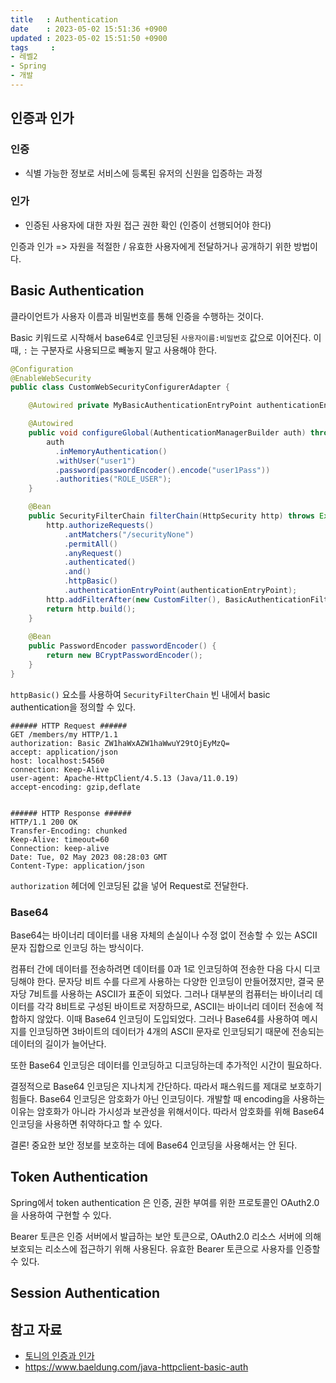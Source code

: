 ```yaml
---
title   : Authentication
date    : 2023-05-02 15:51:36 +0900
updated : 2023-05-02 15:51:50 +0900
tags     : 
- 레벨2
- Spring
- 개발
---
```


## 인증과 인가

### 인증
- 식별 가능한 정보로 서비스에 등록된 유저의 신원을 입증하는 과정

### 인가
- 인증된 사용자에 대한 자원 접근 권한 확인 (인증이 선행되어야 한다)

인증과 인가 => 자원을 적절한 / 유효한 사용자에게 전달하거나 공개하기 위한 방법이다.

## Basic Authentication

클라이언트가 사용자 이름과 비밀번호를 통해 인증을 수행하는 것이다. 

Basic 키워드로 시작해서 base64로 인코딩된 `사용자이름:비밀번호` 값으로 이어진다. 이때, `:` 는 구분자로 사용되므로 빼놓지 말고 사용해야 한다.

```java
@Configuration
@EnableWebSecurity
public class CustomWebSecurityConfigurerAdapter {

    @Autowired private MyBasicAuthenticationEntryPoint authenticationEntryPoint;

    @Autowired
    public void configureGlobal(AuthenticationManagerBuilder auth) throws Exception {
        auth
          .inMemoryAuthentication()
          .withUser("user1")
          .password(passwordEncoder().encode("user1Pass"))
          .authorities("ROLE_USER");
    }

    @Bean
    public SecurityFilterChain filterChain(HttpSecurity http) throws Exception {
        http.authorizeRequests()
            .antMatchers("/securityNone")
            .permitAll()
            .anyRequest()
            .authenticated()
            .and()
            .httpBasic()
            .authenticationEntryPoint(authenticationEntryPoint);
        http.addFilterAfter(new CustomFilter(), BasicAuthenticationFilter.class);
        return http.build();
    }
    
    @Bean
    public PasswordEncoder passwordEncoder() {
        return new BCryptPasswordEncoder();
    }
}
```

`httpBasic()` 요소를 사용하여 `SecurityFilterChain` 빈 내에서 basic authentication을 정의할 수 있다.

```http
###### HTTP Request ######
GET /members/my HTTP/1.1
authorization: Basic ZW1haWxAZW1haWwuY29tOjEyMzQ=
accept: application/json
host: localhost:54560
connection: Keep-Alive
user-agent: Apache-HttpClient/4.5.13 (Java/11.0.19)
accept-encoding: gzip,deflate


###### HTTP Response ######
HTTP/1.1 200 OK
Transfer-Encoding: chunked
Keep-Alive: timeout=60
Connection: keep-alive
Date: Tue, 02 May 2023 08:28:03 GMT
Content-Type: application/json
```

`authorization` 헤더에 인코딩된 값을 넣어 Request로 전달한다.

### Base64

Base64는 바이너리 데이터를 내용 자체의 손실이나 수정 없이 전송할 수 있는 ASCII 문자 집합으로 인코딩 하는 방식이다.

컴퓨터 간에 데이터를 전송하려면 데이터를 0과 1로 인코딩하여 전송한 다음 다시 디코딩해야 한다. 
문자당 비트 수를 다르게 사용하는 다양한 인코딩이 만들어졌지만, 결국 문자당 7비트를 사용하는 ASCII가 표준이 되었다.
그러나 대부분의 컴퓨터는 바이너리 데이터를 각각 8비트로 구성된 바이트로 저장하므로, ASCII는 바이너리 데이터 전송에 적합하지 않았다. 이때 Base64 인코딩이 도입되었다. 그러나 Base64를 사용하여 메시지를 인코딩하면 3바이트의 데이터가 4개의 ASCII 문자로 인코딩되기 때문에 전송되는 데이터의 길이가 늘어난다.

또한 Base64 인코딩은 데이터를 인코딩하고 디코딩하는데 추가적인 시간이 필요하다.

결정적으로 Base64 인코딩은 지나치게 간단하다. 따라서 패스워드를 제대로 보호하기 힘들다.
Base64 인코딩은 암호화가 아닌 인코딩이다. 개발할 때 encoding을 사용하는 이유는 암호화가 아니라 가시성과 보관성을 위해서이다. 따라서 암호화를 위해 Base64 인코딩을 사용하면 취약하다고 할 수 있다.

결론! 중요한 보안 정보를 보호하는 데에 Base64 인코딩을 사용해서는 안 된다.

## Token Authentication

Spring에서 token authentication 은 인증, 권한 부여를 위한 프로토콜인 OAuth2.0을 사용하여 구현할 수 있다.

Bearer 토큰은 인증 서버에서 발급하는 보안 토큰으로, OAuth2.0 리소스 서버에 의해 보호되는 리소스에 접근하기 위해 사용된다. 유효한 Bearer 토큰으로 사용자를 인증할 수 있다.

## Session Authentication

## 참고 자료
- [토니의 인증과 인가](https://www.youtube.com/watch?v=y0xMXlOAfss)
- https://www.baeldung.com/java-httpclient-basic-auth
